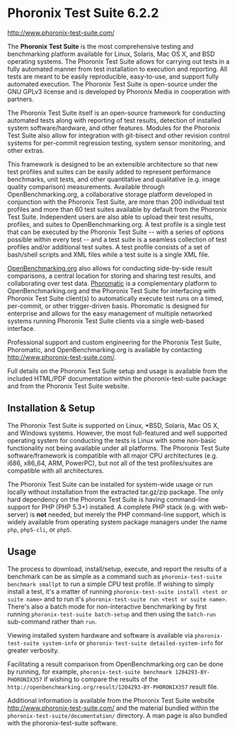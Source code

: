 # Phoronix Test Suite 6.2.2
http://www.phoronix-test-suite.com/

The **Phoronix Test Suite** is the most comprehensive testing and benchmarking
platform available for Linux, Solaris, Mac OS X, and BSD operating systems. The
Phoronix Test Suite allows for carrying out tests in a fully automated manner
from test installation to execution and reporting. All tests are meant to be
easily reproducible, easy-to-use, and support fully automated execution. The
Phoronix Test Suite is open-source under the GNU GPLv3 license and is developed
by Phoronix Media in cooperation with partners.

The Phoronix Test Suite itself is an open-source framework for conducting
automated tests along with reporting of test results, detection of installed
system software/hardware, and other features. Modules for the Phoronix Test
Suite also allow for integration with git-bisect and other revision control
systems for per-commit regression testing, system sensor monitoring, and other
extras.

This framework is designed to be an extensible architecture so that new test
profiles and suites can be easily added to represent performance benchmarks,
unit tests, and other quantitative and qualitative (e.g. image quality
comparison) measurements. Available through OpenBenchmarking.org, a
collaborative storage platform developed in conjunction with the Phoronix Test
Suite, are more than 200 individual test profiles and more than 60 test suites
available by default from the Phoronix Test Suite. Independent users are also
able to upload their test results, profiles, and suites to OpenBenchmarking.org.
A test profile is a single test that can be executed by the Phoronix Test Suite
-- with a series of options possible within every test -- and a test suite is a
seamless collection of test profiles and/or additional test suites. A test
profile consists of a set of bash/shell scripts and XML files while a test suite
is a single XML file.

[OpenBenchmarking.org](http://www.openbenchmarking.org/) also allows for
conducting side-by-side result comparisons, a central location for storing and
sharing test results, and collaborating over test data.
[Phoromatic](http://www.phoromatic.com/) is a complementary platform to
OpenBenchmarking.org and the Phoronix Test Suite for interfacing with Phoronix
Test Suite client(s) to automatically execute test runs on a timed, per-commit,
or other trigger-driven basis. Phoromatic is designed for enterprise and allows
for the easy management of multiple networked systems running Phoronix Test
Suite clients via a single web-based interface.

Professional support and custom engineering for the Phoronix Test Suite,
Phoromatic, and OpenBenchmarking.org is available by contacting
<http://www.phoronix-test-suite.com/>.

Full details on the Phoronix Test Suite setup and usage is available from the
included HTML/PDF documentation within the phoronix-test-suite package and from
the Phoronix Test Suite website.

## Installation & Setup

The Phoronix Test Suite is supported on Linux, *BSD, Solaris, Mac OS X, and
Windows systems. However, the most full-featured and well supported operating
system for conducting the tests is Linux with some non-basic functionality not
being available under all platforms. The Phoronix Test Suite software/framework
is compatible with all major CPU architectures (e.g. i686, x86_64, ARM,
PowerPC), but not all of the test profiles/suites are compatible with all
architectures.

The Phoronix Test Suite can be installed for system-wide usage or run locally
without installation from the extracted tar.gz/zip package. The only hard
dependency on the Phoronix Test Suite is having command-line support for PHP
(PHP 5.3+) installed. A complete PHP stack (e.g. with web-server) is **not**
needed, but merely the PHP command-line support, which is widely available from
operating system package managers under the name `php`, `php5-cli`, or `php5`.

## Usage

The process to download, install/setup, execute, and report the results of a
benchmark can be as simple as a command such as `phoronix-test-suite benchmark
smallpt` to run a simple CPU test profile. If wishing to simply install a test,
it's a matter of running `phoronix-test-suite install <test or suite name>` and
to run it's `phoronix-test-suite run <test or suite name>`. There's also a batch
mode for non-interactive benchmarking by first running `phoronix-test-suite
batch-setup` and then using the `batch-run` sub-command rather than `run`.

Viewing installed system hardware and software is available via
`phoronix-test-suite system-info` or `phoronix-test-suite detailed-system-info`
for greater verbosity.

Facilitating a result comparison from OpenBenchmarking.org can be done by
running, for example, `phoronix-test-suite benchmark 1204293-BY-PHORONIX357` if
wishing to compare the results of the
`http://openbenchmarking.org/result/1204293-BY-PHORONIX357` result file.

Additional information is available from the Phoronix Test Suite website
<http://www.phoronix-test-suite.com/> and the material bundled within the
`phoronix-test-suite/documentation/` directory. A man page is also bundled with
the phoronix-test-suite software.

